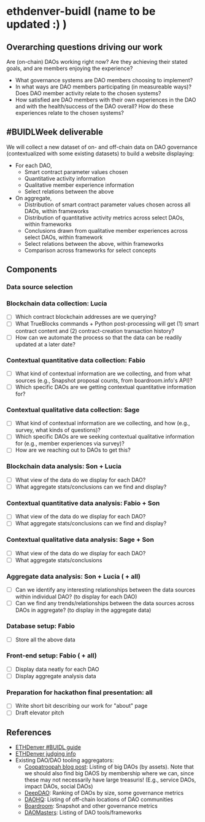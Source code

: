 # ethdenver-buidl (name to be updated :) )
## Overarching questions driving our work
Are (on-chain) DAOs working right now? Are they achieving their stated goals, and are members enjoying the experience?
- What governance systems are DAO members choosing to implement?
- In what ways are DAO members participating (in measureable ways)? Does DAO member activity relate to the chosen systems?
- How satisfied are DAO members with their own experiences in the DAO and with the health/success of the DAO overall? How do these experiences relate to the chosen systems?
## #BUIDLWeek deliverable
We will collect a new dataset of on- and off-chain data on DAO governance (contextualized with some existing datasets) to build a website displaying:
- For each DAO, 
  - Smart contract parameter values chosen
  - Quantitative activity information
  - Qualitative member experience information
  - Select relations between the above
- On aggregate,
  - Distribution of smart contract parameter values chosen across all DAOs, within frameworks
  - Distribution of quantitative activity metrics across select DAOs, within frameworks
  - Conclusions drawn from qualitative member experiences across select DAOs, within framework
  - Select relations between the above, within frameworks
  - Comparison across frameworks for select concepts
## Components
### Data source selection
### Blockchain data collection: **Lucia**
- [ ] Which contract blockchain addresses are we querying?
- [ ] What TrueBlocks commands + Python post-processing will get (1) smart contract content and (2) contract-creation transaction history?
- [ ] How can we automate the process so that the data can be readily updated at a later date?
### Contextual quantitative data collection: **Fabio**
- [ ] What kind of contextual information are we collecting, and from what sources (e.g., Snapshot proposal counts, from boardroom.info's API)? 
- [ ] Which specific DAOs are we getting contextual quantitative information for?
### Contextual qualitative data collection: **Sage**
- [ ] What kind of contextual information are we collecting, and how (e.g., survey, what kinds of questions)? 
- [ ] Which specific DAOs are we seeking contextual qualitative information for (e.g., member experiences via survey)?
- [ ] How are we reaching out to DAOs to get this?
### Blockchain data analysis: **Son + Lucia**
- [ ] What view of the data do we display for each DAO?
- [ ] What aggregate stats/conclusions can we find and display?
### Contextual quantitative data analysis: **Fabio + Son**
- [ ] What view of the data do we display for each DAO?
- [ ] What aggregate stats/conclusions can we find and display?
### Contextual qualitative data analysis: **Sage + Son**
- [ ] What view of the data do we display for each DAO?
- [ ] What aggregate stats/conclusions
### Aggregate data analysis: **Son + Lucia ( + all)**
- [ ] Can we identify any interesting relationships between the data sources within individual DAO? (to display for each DAO)
- [ ] Can we find any trends/relationships between the data sources across DAOs in aggregate? (to display in the aggregate data)
### Database setup: **Fabio**
- [ ] Store all the above data
### Front-end setup: **Fabio ( + all)**
- [ ] Display data neatly for each DAO
- [ ] Display aggregate analysis data
### Preparation for hackathon final presentation: **all**
- [ ] Write short bit describing our work for "about" page
- [ ] Draft elevator pitch

## References
- [ETHDenver #BUIDL guide](https://www.ethdenver.com/buidl)
- [ETHDenver judging info](https://www.ethdenver.com/judging)
- Existing DAO/DAO tooling aggregators:
  - [Coopatroopah blog post](https://coopahtroopa.mirror.xyz/_EDyn4cs9tDoOxNGZLfKL7JjLo5rGkkEfRa_a-6VEWw): Listing of big DAOs (by assets). Note that we should also find big DAOS by membership where we can, since these may not necessarily have large treasuris! (E.g., service DAOs, impact DAOs, social DAOs)
  - [DeepDAO](https://deepdao.io/): Ranking of DAOs by size, some governance metrics
  - [DAOHQ](https://www.daohq.co/): Listing of off-chain locations of DAO communities
  - [Boardroom](https://www.boardroom.info/): Snapshot and other governance metrics
  - [DAOMasters](https://www.daomasters.xyz/): Listing of DAO tools/frameworks
